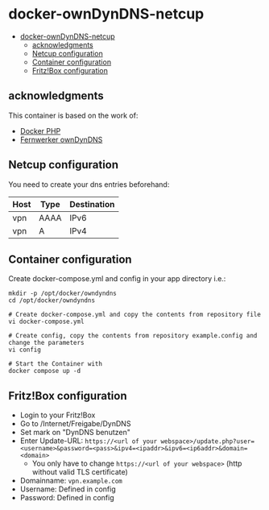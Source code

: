 # docker-ownDynDNS-netcup

- [docker-ownDynDNS-netcup](#docker-owndyndns-netcup)
  - [acknowledgments](#acknowledgments)
  - [Netcup configuration](#netcup-configuration)
  - [Container configuration](#container-configuration)
  - [Fritz!Box configuration](#fritzbox-configuration)

## acknowledgments

This container is based on the work of:
* [Docker PHP](https://hub.docker.com/_/php)
* [Fernwerker ownDynDNS](https://github.com/fernwerker/ownDynDNS)

## Netcup configuration
You need to create your dns entries beforehand:

| Host     | Type  | Destination  |
|----------|-------|--------------|
| vpn      | AAAA  | IPv6         |
| vpn      | A     | IPv4         |

## Container configuration
Create docker-compose.yml and config in your app directory i.e.:

```
mkdir -p /opt/docker/owndyndns
cd /opt/docker/owndyndns

# Create docker-compose.yml and copy the contents from repository file
vi docker-compose.yml

# Create config, copy the contents from repository example.config and change the parameters
vi config

# Start the Container with
docker compose up -d
```

## Fritz!Box configuration
* Login to your Fritz!Box
* Go to /Internet/Freigabe/DynDNS
* Set mark on "DynDNS benutzen"
* Enter Update-URL: `https://<url of your webspace>/update.php?user=<username>&password=<pass>&ipv4=<ipaddr>&ipv6=<ip6addr>&domain=<domain>`
    * You only have to change `https://<url of your webspace>` (http without valid TLS certificate)
* Domainname: `vpn.example.com`
* Username: Defined in config 
* Password: Defined in config
